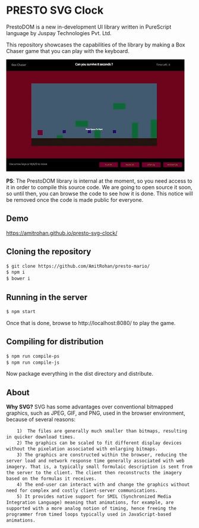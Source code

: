# PRESTO SVG Clock

PrestoDOM is a new in-development UI library written in PureScript language by Juspay Technologies Pvt. Ltd.

This repository showcases the capabilities of the library by making a Box Chaser game that you can play with the keyboard.

![Screenshot](screenshot.gif)

**PS**: The PrestoDOM library is internal at the moment, so you need access to it in order to compile this source code. We are going to open source it soon, so until then, you can browse the code to see how it is done. This notice will be removed once the code is made public for everyone.

## Demo
https://amitrohan.github.io/presto-svg-clock/

## Cloning the repository

~~~sh
$ git clone https://github.com/AmitRohan/presto-mario/
$ npm i
$ bower i
~~~

## Running in the server

~~~sh
$ npm start
~~~

Once that is done, browse to http://localhost:8080/ to play the game.

## Compiling for distribution

~~~sh
$ npm run compile-ps
$ npm run compile-js
~~~

Now package everything in the dist directory and distribute.

## About	
		
**Why SVG?**
SVG has some advantages over conventional bitmapped graphics, such as JPEG, GIF, and PNG, used in the browser environment, because of several reasons:

		1)	The files are generally much smaller than bitmaps, resulting in quicker download times.
		2) The graphics can be scaled to fit different display devices without the pixelation associated with enlarging bitmaps.
		3) The graphics are constructed within the browser, reducing the server load and network response time generally associated with web imagery. That is, a typically small formulaic description is sent from the server to the client. The client then reconstructs the imagery based on the formulas it receives.
		4) The end-user can interact with and change the graphics without need for complex and costly client-server communications.
		5) It provides native support for SMIL (Synchronized Media Integration Language) meaning that animations, for example, are supported with a more analog notion of timing, hence freeing the programmer from timed loops typically used in JavaScript-based animations.
		
